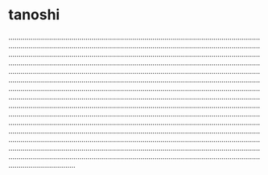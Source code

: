 # tanoshi
.....................................................................................................................................................................................................................................................................................................................................................................................................................................................................................................................................................................................................................................................................................................................................................................................................................................................................................................................................................................................................................................................................................................................................................................................................................................................................................................................................................................................................................................................................................................................................................................................................................................................................................................................................................................................................................................................................................................................................................................